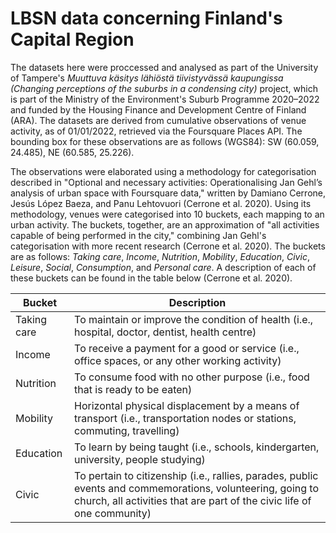 # LBSN data concerning Finland's Capital Region

The datasets here were proccessed and analysed as part of the University of Tampere's *Muuttuva käsitys lähiöstä tiivistyvässä kaupungissa (Changing perceptions of the suburbs in a condensing city)* project, which is part of the Ministry of the Environment's Suburb Programme 2020–2022 and funded by the Housing Finance and Development Centre of Finland (ARA). The datasets are derived from cumulative observations of venue activity, as of 01/01/2022, retrieved via the Foursquare Places API. The bounding box for these observations are as follows (WGS84): SW (60.059, 24.485), NE (60.585, 25.226). 

The observations were elaborated using a methodology for categorisation described in "Optional and necessary activities: Operationalising Jan Gehl’s analysis of urban space with Foursquare data," written by Damiano Cerrone, Jesús López Baeza, and Panu Lehtovuori (Cerrone et al. 2020). Using its methodology, venues were categorised into 10 buckets, each mapping to an urban activity. The buckets, together, are an approximation of "all activities capable of being performed in the city," combining Jan Gehl's categorisation with more recent research (Cerrone et al. 2020). The buckets are as follows: *Taking care*, *Income*, *Nutrition*, *Mobility*, *Education*, *Civic*, *Leisure*, *Social*, *Consumption*, and *Personal care*. A description of each of these buckets can be found in the table below (Cerrone et al. 2020). 

|Bucket | Description|
|----|----|
|Taking care| To maintain or improve the condition of health (i.e., hospital, doctor, dentist, health centre)|
|Income| To receive a payment for a good or service (i.e., office spaces, or any other working activity)|
|Nutrition|  To consume food with no other purpose (i.e., food that is ready to be eaten)|
|Mobility|  Horizontal physical displacement by a means of transport (i.e., transportation nodes or stations, commuting, travelling)|
|Education| To learn by being taught (i.e., schools, kindergarten, university, people studying)|
|Civic| To pertain to citizenship (i.e., rallies, parades, public events and commemorations, volunteering, going to church, all activities that are part of the civic life of one community)|







